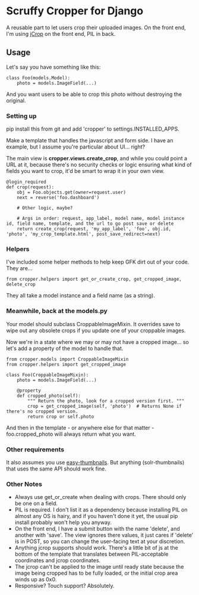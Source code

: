 Scruffy Cropper for Django
==========================

A reusable part to let users crop their uploaded images. On the front end, I'm using [jCrop](http://deepliquid.com/content/Jcrop.html) on the front end, PIL in back.

## Usage

Let's say you have something like this:

    class Foo(models.Model):
        photo = models.ImageField(...)

And you want users to be able to crop this photo without destroying the original.

### Setting up

pip install this from git and add 'cropper' to settings.INSTALLED_APPS.

Make a template that handles the javascript and form side. I have an example, but I assume you're particular about UI... right?

The main view is **cropper.views.create_crop**, and while you could point a URL at it, because there's no security checks or logic ensuring what kind of fields you want to crop, it'd be smart to wrap it in your own view.

    @login_required
    def crop(request):
        obj = Foo.objects.get(owner=request.user)
        next = reverse('foo.dashboard')

        # Other logic, maybe?

        # Args in order: request, app_label, model name, model instance id, field name, template, and the url to go post save or delete
        return create_crop(request, 'my_app_label', 'foo', obj.id, 'photo', 'my_crop_template.html', post_save_redirect=next)

### Helpers

I've included some helper methods to help keep GFK dirt out of your code. They are...

    from cropper.helpers import get_or_create_crop, get_cropped_image, delete_crop

They all take a model instance and a field name (as a string).


### Meanwhile, back at the models.py

Your model should subclass CroppableImageMixin. It overrides save to wipe out any obsolete crops if you update one of your croppable images.

Now we're in a state where we may or may not have a cropped image... so let's add a property of the model to handle that.

    from cropper.models import CroppableImageMixin
    from cropper.helpers import get_cropped_image

    class Foo(CroppableImageMixin):
        photo = models.ImageField(...)

        @property
        def cropped_photo(self):
            """ Return the photo, look for a cropped version first. """
            crop = get_cropped_image(self, 'photo')  # Returns None if there's no cropped version.
            return crop or self.photo

And then in the template - or anywhere else for that matter - foo.cropped_photo will always return what you want.


### Other requirements

It also assumes you use [easy-thumbnails](https://github.com/SmileyChris/easy-thumbnails). But anything (solr-thumbnails) that uses the same API should work fine.


### Other Notes

* Always use get_or_create when dealing with crops. There should only be one on a field.
* PIL is required. I don't list it as a dependency because installing PIL on almost any OS is hairy, and if you haven't done it yet, the usual pip install probably won't help you anyway.
* On the front end, I have a submit button with the name 'delete', and another with 'save'. The view ignores there values, it just cares if 'delete' is in POST, so you can change the user-facing text at your discretion.
* Anything jcrop supports should work. There's a little bit of js at the bottom of the template that translates between PIL-acceptable coordinates and jcrop coordinates.
* The jcrop can't be applied to the image until ready state because the image being cropped has to be fully loaded, or the initial crop area winds up as 0x0.
* Responsive? Touch support? Absolutely.

